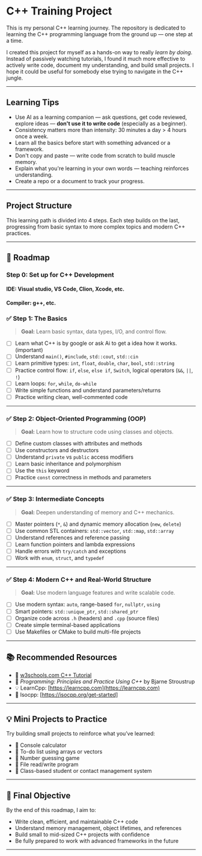# C++ Training Project

This is my personal C++ learning journey. The repository is dedicated to learning the C++ programming language from the ground up — one step at a time.

I created this project for myself as a hands-on way to really *learn by doing*. Instead of passively watching tutorials, I found it much more effective to actively write code, document my understanding, and build small projects. I hope it could be useful for somebody else trying to navigate in the C++ jungle.

---

## Learning Tips

- Use AI as a learning companion — ask questions, get code reviewed, explore ideas — **don't use it to write code** (especially as a beginner).
- Consistency matters more than intensity: 30 minutes a day > 4 hours once a week.
- Learn all the basics before start with something advanced or a framework.
- Don't copy and paste — write code from scratch to build muscle memory.
- Explain what you're learning in your own words — teaching reinforces understanding.
- Create a repo or a document to track your progress.

---

## Project Structure

This learning path is divided into 4 steps. Each step builds on the last, progressing from basic syntax to more complex topics and modern C++ practices.

---

## 📅 Roadmap

### Step 0: Set up for C++ Development
#### IDE: Visual studio, VS Code, Clion, Xcode, etc.
#### Compiler: g++, etc.

### ✅ Step 1: The Basics
> **Goal:** Learn basic syntax, data types, I/O, and control flow.

- [ ] Learn what C++ is by google or ask Ai to get a idea how it works. (important)
- [ ] Understand `main()`, `#include`, `std::cout`, `std::cin`
- [ ] Learn primitive types: `int`, `float`, `double`, `char`, `bool`, `std::string`
- [ ] Practice control flow: `if`, `else`, `else if`, `Switch`,  logical operators (`&&`, `||`, `!`)
- [ ] Learn loops: `for`, `while`, `do-while`
- [ ] Write simple functions and understand parameters/returns
- [ ] Practice writing clean, well-commented code

---

### ✅ Step 2: Object-Oriented Programming (OOP)
> **Goal:** Learn how to structure code using classes and objects.

- [ ] Define custom classes with attributes and methods
- [ ] Use constructors and destructors
- [ ] Understand `private` vs `public` access modifiers
- [ ] Learn basic inheritance and polymorphism
- [ ] Use the `this` keyword
- [ ] Practice `const` correctness in methods and parameters

---

### ✅ Step 3: Intermediate Concepts
> **Goal:** Deepen understanding of memory and C++ mechanics.

- [ ] Master pointers (`*`, `&`) and dynamic memory allocation (`new`, `delete`)
- [ ] Use common STL containers: `std::vector`, `std::map`, `std::array`
- [ ] Understand references and reference passing
- [ ] Learn function pointers and lambda expressions
- [ ] Handle errors with `try/catch` and exceptions
- [ ] Work with `enum`, `struct`, and `typedef`

---

### ✅ Step 4: Modern C++ and Real-World Structure
> **Goal:** Use modern language features and write scalable code.

- [ ] Use modern syntax: `auto`, range-based `for`, `nullptr`, `using`
- [ ] Smart pointers: `std::unique_ptr`, `std::shared_ptr`
- [ ] Organize code across `.h` (headers) and `.cpp` (source files)
- [ ] Create simple terminal-based applications
- [ ] Use Makefiles or CMake to build multi-file projects

---

## 📚 Recommended Resources

- 📘 [w3schools.com C++ Tutorial](https://www.w3schools.com/cpp/default.asp)
- 📖 *Programming: Principles and Practice Using C++* by Bjarne Stroustrup
- 💡 LearnCpp: [https://learncpp.com](https://learncpp.com)
- 👥 Isocpp: [https://isocpp.org/get-started]

---

## 💡 Mini Projects to Practice

Try building small projects to reinforce what you’ve learned:

- 🧮 Console calculator
- 📝 To-do list using arrays or vectors
- 🔢 Number guessing game
- 📂 File read/write program
- 👥 Class-based student or contact management system

---

## 🏁 Final Objective

By the end of this roadmap, I aim to:

- Write clean, efficient, and maintainable C++ code
- Understand memory management, object lifetimes, and references
- Build small to mid-sized C++ projects with confidence
- Be fully prepared to work with advanced frameworks in the future

---
